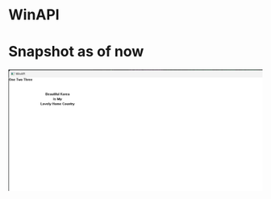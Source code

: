 # WinAPI

# Snapshot as of now
![TextOut](https://github.com/Oakmura/WinAPI/blob/main/Screenshots/BasicTextOut.png)
